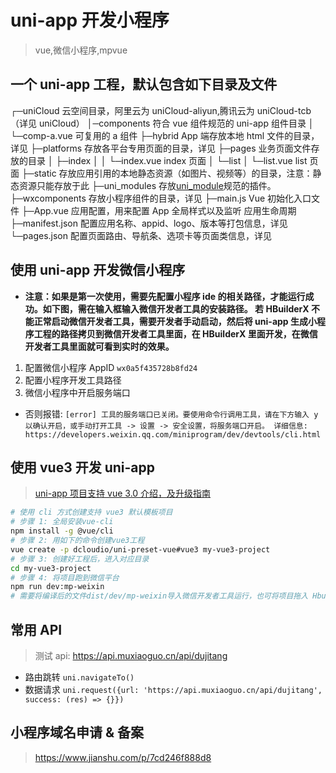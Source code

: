# uni-app 开发小程序

> vue,微信小程序,mpvue

## 一个 uni-app 工程，默认包含如下目录及文件

┌─uniCloud 云空间目录，阿里云为 uniCloud-aliyun,腾讯云为 uniCloud-tcb（详见 uniCloud）
│─components 符合 vue 组件规范的 uni-app 组件目录
│ └─comp-a.vue 可复用的 a 组件
├─hybrid App 端存放本地 html 文件的目录，详见
├─platforms 存放各平台专用页面的目录，详见
├─pages 业务页面文件存放的目录
│ ├─index
│ │ └─index.vue index 页面
│ └─list
│ └─list.vue list 页面
├─static 存放应用引用的本地静态资源（如图片、视频等）的目录，注意：静态资源只能存放于此
├─uni_modules 存放[uni_module](/uni_modules)规范的插件。
├─wxcomponents 存放小程序组件的目录，详见
├─main.js Vue 初始化入口文件
├─App.vue 应用配置，用来配置 App 全局样式以及监听 应用生命周期
├─manifest.json 配置应用名称、appid、logo、版本等打包信息，详见
└─pages.json 配置页面路由、导航条、选项卡等页面类信息，详见

## 使用 uni-app 开发微信小程序

- **注意：如果是第一次使用，需要先配置小程序 ide 的相关路径，才能运行成功。如下图，需在输入框输入微信开发者工具的安装路径。 若 HBuilderX 不能正常启动微信开发者工具，需要开发者手动启动，然后将 uni-app 生成小程序工程的路径拷贝到微信开发者工具里面，在 HBuilderX 里面开发，在微信开发者工具里面就可看到实时的效果。**

1. 配置微信小程序 AppID `wx0a5f435728b8fd24`
2. 配置小程序开发工具路径
3. 微信小程序中开启服务端口

- 否则报错: `[error] 工具的服务端口已关闭。要使用命令行调用工具，请在下方输入 y 以确认开启，或手动打开工具 -> 设置 -> 安全设置，将服务端口开启。
详细信息: https://developers.weixin.qq.com/miniprogram/dev/devtools/cli.html`

## 使用 vue3 开发 uni-app

> [uni-app 项目支持 vue 3.0 介绍，及升级指南](https://ask.dcloud.net.cn/article/37834)

```sh
# 使用 cli 方式创建支持 vue3 默认模板项目
# 步骤 1: 全局安装vue-cli
npm install -g @vue/cli
# 步骤 2: 用如下的命令创建vue3工程
vue create -p dcloudio/uni-preset-vue#vue3 my-vue3-project
# 步骤 3: 创建好工程后，进入对应目录
cd my-vue3-project
# 步骤 4: 将项目跑到微信平台
npm run dev:mp-weixin
# 需要将编译后的文件dist/dev/mp-weixin导入微信开发者工具运行，也可将项目拖入 HbuildX 中运行，方便运行到各个平台
```

## 常用 API

> 测试 api: https://api.muxiaoguo.cn/api/dujitang

- 路由跳转 `uni.navigateTo()`
- 数据请求 `uni.request({url: 'https://api.muxiaoguo.cn/api/dujitang', success: (res) => {}})`

## 小程序域名申请 & 备案

> https://www.jianshu.com/p/7cd246f888d8
